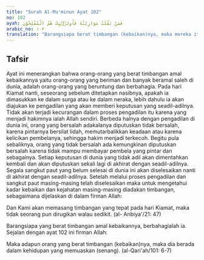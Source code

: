 ```yaml
---
title: "Surah Al-Mu'minun Ayat 102"
no: 102
ayah: فَمَنْ ثَقُلَتْ مَوَازِيْنُهٗ فَاُولٰۤىِٕكَ هُمُ الْمُفْلِحُوْنَ 
arabic_no: ١٠٢
translation: "Barangsiapa berat timbangan (kebaikan)nya, maka mereka itulah orang-orang yang beruntung."
---
```


## Tafsir

Ayat ini menerangkan bahwa orang-orang yang berat timbangan amal kebaikannya yaitu orang-orang yang beriman dan banyak beramal saleh di dunia, adalah orang-orang yang beruntung dan berbahagia. Pada hari Kiamat nanti, seseorang sebelum ditetapkan nasibnya, apakah ia dimasukkan ke dalam surga atau ke dalam neraka, lebih dahulu ia akan diajukan ke pengadilan yang akan memberi keputusan yang seadil-adilnya. Tidak akan terjadi kecurangan dalam proses pengadilan itu karena yang menjadi hakimnya ialah Allah sendiri. Berbeda halnya dengan pengadilan di dunia ini, orang yang bersalah adakalanya diputuskan tidak bersalah, karena pintarnya bersilat lidah, memutarbalikkan keadaan atau karena kelicikan pembelanya, sehingga hakim menjadi terkecoh. Begitu pula sebaliknya, orang yang tidak bersalah ada kemungkinan diputuskan bersalah karena tidak mampu membayar pembela yang pintar dan sebagainya. Setiap keputusan di dunia yang tidak adil akan dimentahkan kembali dan akan diputuskan sekali lagi di akhirat dengan seadil-adilnya. Segala sangkut paut yang belum selesai di dunia ini akan diselesaikan nanti di akhirat dengan seadil-adilnya. Setelah melalui proses pengadilan dan sangkut paut masing-masing telah diselesaikan maka untuk mengetahui kadar kebaikan dan kejahatan masing-masing diadakan timbangan, sebagaimana dijelaskan di dalam firman Allah:

Dan Kami akan memasang timbangan yang tepat pada hari Kiamat, maka tidak seorang pun dirugikan walau sedikit. (al- Anbiya'/21: 47)

Barangsiapa yang berat timbangan amal kebaikannya, berbahagialah ia. Sejalan dengan ayat 102 ini firman Allah:

Maka adapun orang yang berat timbangan (kebaikan)nya, maka dia berada dalam kehidupan yang memuaskan (senang). (al-Qari'ah/101: 6-7)